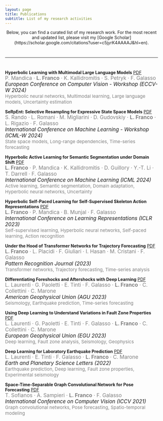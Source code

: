 ```yaml
---
layout: page
title: Publications
subtitle: List of my research activities
---
```


<div style="text-align: center;">
Below, you can find a curated list of my research work.  
For the most recent and updated list, please visit my [Google Scholar](https://scholar.google.com/citations?user=c5jyrK4AAAAJ&hl=en).  
</div>

<hr style="margin: 40px 0;">

**Hyperbolic Learning with Multimodal Large Language Models** [PDF](https://arxiv.org/abs/2408.05097)  
  <span style="color: gray;"><span style="font-size: 17px;">P. Mandica · **L. Franco** · K. Kallidromitis · S. Petryk · F. Galasso</span></span>  
  <span style="font-size: 17px;">*European Conference on Computer Vision - Workshop (ECCV-W 2024)*</span>  
  <span style="color: gray;"><span style="font-size: 15px;">Hyperbolic neural networks, Multimodal learning, Large language models, Uncertainty estimation</span></span>  

**SeRpEnt: Selective Resampling for Expressive State Space Models** [PDF](https://icml.cc/virtual/2024/36164)  
  <span style="color: gray;"><span style="font-size: 17px;">S. Rando · L. Romani · M. Migliarini · D. Gudovskiy · **L. Franco** · L. Rigazio · F. Galasso</span></span>  
  <span style="font-size: 17px;">*International Conference on Machine Learning - Workshop (ICML-W 2024)*</span>  
  <span style="color: gray;"><span style="font-size: 15px;">State space models, Long-range dependencies, Time-series forecasting</span></span>  

**Hyperbolic Active Learning for Semantic Segmentation under Domain Shift** [PDF](https://arxiv.org/abs/2306.11180)  
  <span style="color: gray;"><span style="font-size: 17px;">**L. Franco** · P. Mandica · K. Kallidromitis · D. Guillory · Y.-T. Li · T. Darrell · F. Galasso</span></span>  
  <span style="font-size: 17px;">*International Conference on Machine Learning (ICML 2024)*</span>  
  <span style="color: gray;"><span style="font-size: 15px;">Active learning, Semantic segmentation, Domain adaptation, Hyperbolic neural networks, Uncertainty</span></span>  

**Hyperbolic Self-Paced Learning for Self-Supervised Skeleton Action Representations** [PDF](https://arxiv.org/abs/2303.06242)  
  <span style="color: gray;"><span style="font-size: 17px;">**L. Franco** · P. Mandica · B. Munjal · F. Galasso</span></span>  
  <span style="font-size: 17px;">*International Conference on Learning Representations (ICLR 2023)*</span>  
  <span style="color: gray;"><span style="font-size: 15px;">Self-supervised learning, Hyperbolic neural networks, Self-paced learning, Action recognition</span></span>  

**Under the Hood of Transformer Networks for Trajectory Forecasting** [PDF](https://arxiv.org/abs/2203.11878)  
  <span style="color: gray;"><span style="font-size: 17px;">**L. Franco** · L. Placidi · F. Giuliari · I. Hasan · M. Cristani · F. Galasso</span></span>  
  <span style="font-size: 17px;">*Pattern Recognition Journal (2023)*</span>  
  <span style="color: gray;"><span style="font-size: 15px;">Transformer networks, Trajectory forecasting, Time-series analysis</span></span>  

**Differentiating Foreshocks and Aftershocks with Deep Learning** [PDF](https://ui.adsabs.harvard.edu/abs/2023AGUFM.S31E0395L/abstract)  
  <span style="color: gray;"><span style="font-size: 17px;">L. Laurenti · G. Paoletti · E. Tinti · F. Galasso · **L. Franco** · C. Collettini · C. Marone</span></span>  
  <span style="font-size: 17px;">*American Geophysical Union (AGU 2023)*</span>  
  <span style="color: gray;"><span style="font-size: 15px;">Seismology, Earthquake prediction, Time-series forecasting</span></span>  

**Using Deep Learning to Understand Variations in Fault Zone Properties** [PDF](https://ui.adsabs.harvard.edu/abs/2023EGUGA..25.5810L/abstract)  
  <span style="color: gray;"><span style="font-size: 17px;">L. Laurenti · G. Paoletti · E. Tinti · F. Galasso · **L. Franco** · C. Collettini · C. Marone</span></span>  
  <span style="font-size: 17px;">*European Geophysical Union (EGU 2023)*</span>  
  <span style="color: gray;"><span style="font-size: 15px;">Deep learning, Fault zone analysis, Seismology, Geophysics</span></span>  

**Deep Learning for Laboratory Earthquake Prediction** [PDF](https://arxiv.org/abs/2203.13313)  
  <span style="color: gray;"><span style="font-size: 17px;">L. Laurenti · E. Tinti · F. Galasso · **L. Franco** · C. Marone</span></span>  
  <span style="font-size: 17px;">*Earth and Planetary Science Letters (2022)*</span>  
  <span style="color: gray;"><span style="font-size: 15px;">Earthquake prediction, Deep learning, Fault zone properties, Experimental seismology</span></span>  

**Space-Time-Separable Graph Convolutional Network for Pose Forecasting** [PDF](https://arxiv.org/abs/2110.04573)  
  <span style="color: gray;"><span style="font-size: 17px;">T. Sofianos · A. Sampieri · **L. Franco** · F. Galasso</span></span>  
  <span style="font-size: 17px;">*International Conference on Computer Vision (ICCV 2021)*</span>  
  <span style="color: gray;"><span style="font-size: 15px;">Graph convolutional networks, Pose forecasting, Spatio-temporal modeling</span></span>  

